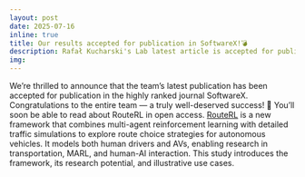 ```yaml
---
layout: post
date: 2025-07-16
inline: true
title: Our results accepted for publication in SoftwareX!💣
description: Rafał Kucharski's Lab latest article is accepted for publication in SoftwareX journal. Discover RouteRL, a new framework that combines multi-agent reinforcement learning with detailed traffic simulations to explore route choice strategies for autonomous vehicles.
img: 
---
```


We’re thrilled to announce that the team’s latest publication has been accepted for publication in the highly ranked journal SoftwareX. Congratulations to the entire team — a truly well-deserved success! 👏 You’ll soon be able to read about RouteRL in open access. [RouteRL](https://arxiv.org/abs/2502.20065) is a new framework that combines multi-agent reinforcement learning with detailed traffic simulations to explore route choice strategies for autonomous vehicles. It models both human drivers and AVs, enabling research in transportation, MARL, and human-AI interaction. This study introduces the framework, its research potential, and illustrative use cases.
